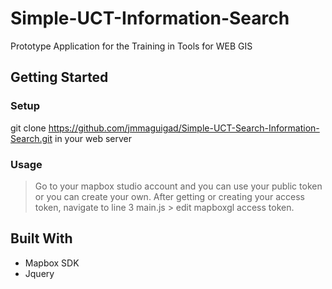 # Simple-UCT-Information-Search
Prototype Application for the Training in Tools for WEB GIS

## Getting Started
### Setup
git clone https://github.com/jmmaguigad/Simple-UCT-Search-Information-Search.git in your web server

### Usage
> Go to your mapbox studio account and you can use your public token or you can create your own.
> After getting or creating your access token, navigate to line 3 main.js > edit mapboxgl access token.

## Built With
* Mapbox SDK
* Jquery
